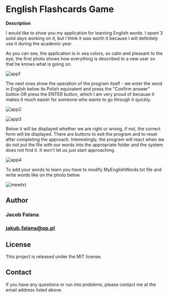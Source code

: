 # English Flashcards Game

**Description**

I would like to show you my application for learning English words.  I spent 3 solid days working on it, but I think it was worth it because I will definitely use it during the academic year.

As you can see, the application is in sea colors, so calm and pleasant to the eye, the first photo shows how everything is described to a new user so that he knows what is going on.

![app1](EFCGPhotos/app1)

The next ones show the operation of the program itself - we enter the word in English below its Polish equivalent and press the "Confirm answer" button OR press the ENTER button, which I am very proud of because it makes it much easier for someone who wants to go through it quickly.

![app2](EFCGPhotos/app2)

![app3](EFCGPhotos/app3)

Below it will be displayed whether we are right or wrong, if not, the correct form will be displayed.  There are buttons to exit the program and to reset after completing the approach.  Interestingly, the program will react when we do not put the file with our words into the appropriate folder and the system does not find it.  It won't let us just start approaching.

![app4](EFCGPhotos/app4)

To add your words to learn you have to modify MyEnglishWords.txt file and write words like on the photo below.

![mewtxt](EFCGPhotos/MEWTXT)

## Author
### Jacob Falana
### jakub.falana@op.pl

## License
This project is released under the MIT license.

## Contact
If you have any questions or run into problems, please contact me at the email address listed above.
